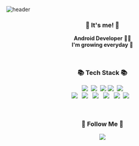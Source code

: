 ![header](https://capsule-render.vercel.app/api?type=slice&color=gradient&height=160&section=header&text=Hi!%20I'm%20ChaeHyun!&fontAlign=50&fontAlignY=70&fontSize=90&fontColor=000000)



<h3 align="center">👋 It's me! 👋</h3>
<p align="center">
  <b>Android Developer</b> 👩‍💻 <br>
  <b>I'm growing everyday</b> 🌿
</p>
<br/>
<h3 align="center">📚 Tech Stack 📚</h3>
<p align="center">
  <img src="https://img.shields.io/badge/Kotlin-007396?style=flat-square&logo=kotlin&logoColor=white"/></a>&nbsp
  <img src="https://img.shields.io/badge/Java-007396?style=flat-square&logo=Java&logoColor=white"/></a>&nbsp 
    <img src="https://img.shields.io/badge/React-61DAFB?style=flat-square&logo=React&logoColor=white"/>
    <img src="https://img.shields.io/badge/Python-3766AB?style=flat-square&logo=Python&logoColor=white"/></a>&nbsp 
  <img src="https://img.shields.io/badge/HTML5-E34F26?style=flat-square&logo=HTML5&logoColor=white"/></a> <br/>
<img src="https://img.shields.io/badge/CSS3-1572B6?style=flat-square&logo=CSS3&logoColor=white"/></a> &nbsp
<img src="https://img.shields.io/badge/JavaScript-F7DF1E?style=flat-square&logo=JavaScript&logoColor=white"/></a> &nbsp
<img src="https://img.shields.io/badge/Node.js-339933?style=flat-square&logo=Node.js&logoColor=white"/></a> &nbsp
<img src="https://img.shields.io/badge/Firebase-FFCA28?style=flat-square&logo=firebase&logoColor=white"/> &nbsp
<img src="https://img.shields.io/badge/Android-3DDC84?style=flat-square&logo=Android&logoColor=white"/></a>&nbsp  
<img src="https://img.shields.io/badge/C-00599C?style=flat-square&logo=C&logoColor=white"/></a>&nbsp 
&nbsp

</p>
<br/>
<h3 align="center">🌈 Follow Me 🌈</h3>
<p align="center">
  <a href=""><img src="https://img.shields.io/badge/Gmail-d14836?style=flat-square&logo=Gmail&logoColor=white&link=kimhyein7110@gmail.com"/></a>
</p>


